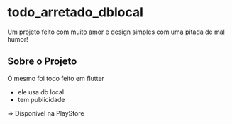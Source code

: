# todo_arretado_dblocal

Um projeto feito com muito amor e design simples com uma pitada de mal humor!

## Sobre o Projeto

O mesmo foi todo feito em flutter

* ele usa db local
* tem publicidade

=> Disponível na PlayStore